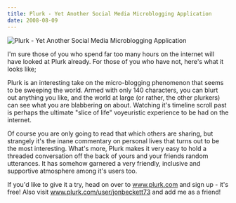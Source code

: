 ```yaml
---
title: Plurk - Yet Another Social Media Microblogging Application
date: 2008-08-09
---
```


![Plurk - Yet Another Social Media Microblogging Application](https://source.unsplash.com/9ZQzrLWV52M/1600x900)

I'm sure those of you who spend far too many hours on the internet will have looked at Plurk already. For those of you who have not, here's what it looks like;

Plurk is an interesting take on the micro-blogging phenomenon that seems to be sweeping the world. Armed with only 140 characters, you can blurt out anything you like, and the world at large (or rather, the other plurkers) can see what you are blabbering on about. Watching it's timeline scroll past is perhaps the ultimate "slice of life" voyeuristic experience to be had on the internet.

Of course you are only going to read that which others are sharing, but strangely it's the inane commentary on personal lives that turns out to be the most interesting. What's more, Plurk makes it very easy to hold a threaded conversation off the back of yours and your friends random utterances. It has somehow garnered a very friendly, inclusive and supportive atmosphere among it's users too.

If you'd like to give it a try, head on over to www.plurk.com and sign up - it's free! Also visit www.plurk.com/user/jonbeckett73 and add me as a friend!